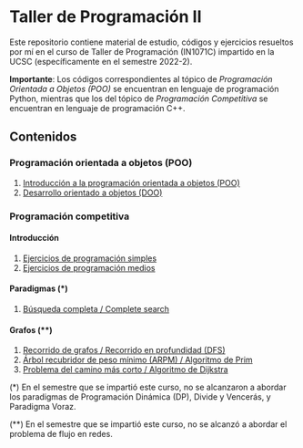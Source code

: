 # Taller de Programación II

Este repositorio contiene material de estudio, códigos y ejercicios resueltos por mí en el curso de Taller de Programación (IN1071C) impartido en la UCSC (específicamente en el semestre 2022-2).

**Importante**: Los códigos correspondientes al tópico de *Programación Orientada a Objetos (POO)* se encuentran en lenguaje de programación Python, mientras que los del tópico de *Programación Competitiva* se encuentran en lenguaje de programación C++.

## Contenidos

### Programación orientada a objetos (POO)
1. [Introducción a la programación orientada a objetos (POO)](https://github.com/AlvaroMolinaCL/TallerDeProgramacion2/tree/main/POO/01_introPOO)
2. [Desarrollo orientado a objetos (DOO)](https://github.com/AlvaroMolinaCL/TallerDeProgramacion2/tree/main/POO/02_DOO)

### Programación competitiva

#### Introducción
1. [Ejercicios de programación simples](https://github.com/AlvaroMolinaCL/TallerDeProgramacion2/tree/main/programacionCompetitiva/01_ejerciciosSimples)
2. [Ejercicios de programación medios](https://github.com/AlvaroMolinaCL/TallerDeProgramacion2/tree/main/programacionCompetitiva/02_ejerciciosMedios)

#### Paradigmas (*)
1. [Búsqueda completa / Complete search](https://github.com/AlvaroMolinaCL/TallerDeProgramacion2/tree/main/programacionCompetitiva/03_busquedaCompleta)

#### Grafos (**)
1. [Recorrido de grafos / Recorrido en profundidad (DFS)](https://github.com/AlvaroMolinaCL/TallerDeProgramacion2/tree/main/programacionCompetitiva/04_grafos/recorridoGrafos)
2. [Árbol recubridor de peso mínimo (ARPM) / Algoritmo de Prim](https://github.com/AlvaroMolinaCL/TallerDeProgramacion2/tree/main/programacionCompetitiva/04_grafos/ARPM_y_CaminoMasCorto)
3. [Problema del camino más corto / Algoritmo de Dijkstra](https://github.com/AlvaroMolinaCL/TallerDeProgramacion2/tree/main/programacionCompetitiva/04_grafos/ARPM_y_CaminoMasCorto)

(*) En el semestre que se impartió este curso, no se alcanzaron a abordar los paradigmas de Programación Dinámica (DP), Divide y Vencerás, y Paradigma Voraz.

(**) En el semestre que se impartió este curso, no se alcanzó a abordar el problema de flujo en redes.